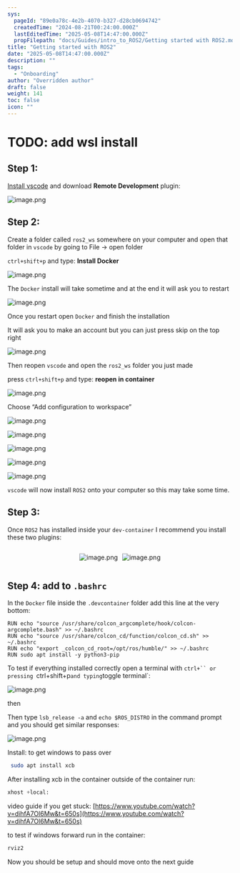 ```yaml
---
sys:
  pageId: "89e0a78c-4e2b-4070-b327-d28cb0694742"
  createdTime: "2024-08-21T00:24:00.000Z"
  lastEditedTime: "2025-05-08T14:47:00.000Z"
  propFilepath: "docs/Guides/intro_to_ROS2/Getting started with ROS2.md"
title: "Getting started with ROS2"
date: "2025-05-08T14:47:00.000Z"
description: ""
tags:
  - "Onboarding"
author: "Overridden author"
draft: false
weight: 141
toc: false
icon: ""
---
```


# TODO: add wsl install

## Step 1:

[Install vscode](https://code.visualstudio.com/download) and download **Remote Development** plugin:

![image.png](https://prod-files-secure.s3.us-west-2.amazonaws.com/d518164a-d88e-44d1-a4ee-3adb3bd8bce0/efb52993-1881-4a40-b95e-6f020334f022/image.png?X-Amz-Algorithm=AWS4-HMAC-SHA256&X-Amz-Content-Sha256=UNSIGNED-PAYLOAD&X-Amz-Credential=ASIAZI2LB466ZHCBBNI3%2F20250509%2Fus-west-2%2Fs3%2Faws4_request&X-Amz-Date=20250509T200946Z&X-Amz-Expires=3600&X-Amz-Security-Token=IQoJb3JpZ2luX2VjEOz%2F%2F%2F%2F%2F%2F%2F%2F%2F%2FwEaCXVzLXdlc3QtMiJHMEUCIQCQ9TP9pPWhu5B9zUl%2FEl%2FvHKygTF99pWCsnu%2BXI8tY8QIgKC7PeL%2B6lGRrsgFZNesHQYdRnYZf4wuiVGEJEEw9CoUqiAQIlP%2F%2F%2F%2F%2F%2F%2F%2F%2F%2FARAAGgw2Mzc0MjMxODM4MDUiDFdMV6lhEUpliFc0UircA%2BMH6JqWmMlcxtRNHeBSYRk7am7AG1LfJKOQW7HcibjIc9vELBwF%2B9OkUjsZo8qPSwsR8xkA6xwCOuw2Eb313O%2F5guSLHzSY2Fo9nglmwyz84q5p1ZUylfOuOD6R6MMhaG9X%2B5JGzSiII75l%2FJ4SD4Xv691NKqP865fb%2Fxx%2BHJZ9hIAmUTqftoTUfjanW1R4ia35ZriElv2xzVwP4AdJVtzTwt2KNJir5ATyjqrH7o5YFy9aNLVxv0MtU9zuGkJr%2F3j%2BI1P8xgUpps7dkJ1XC%2BYGo7NQbFJ%2FoCMVKVn%2F10R0TdMhc0xSAnCIwQHMv0cVtfiWECbqt45JDdJIsSWoK5hkCv3%2FBNgdKTq2EI2Kt4wwY%2FCn55XS%2BXp2CyJEWPYSTkfkXd22rmnTMZXE3lBw42n7Mmi%2FW8c%2FARqUgl5uSrs8ndfpGQDQ%2FiAh22G2%2Bzp43fi5oMT2eN8%2BDEDa5xmQm9rRVT10Pr8VwcL5oQSk5VbP2tjdnb7Id20hjO4TH1jxgTjhgTabHN5NwY69cufTdZVmjhv9rw%2BaCsiEyZQtS5KVHSUVJ6Q4SDc2ZfdiIznbi2aqjFD7xgwD0T1LdHnEIBbo19wDa0OZuRO9YrpTGwvPiBj6s80vzI7qc27BMNSr%2BcAGOqUBhDOn6mhCiW1QEOjiB%2BdAwnovBI0Ltcb%2FXGU2frWWgV71loz3pR85hghIW%2FwztTDNkfSvpJ4pulyiBSxKuHGre9eLadknEtiXZMFwcr9YuKv1MRAEf077cV3%2FVBavn8yyuAScET8gBubCrNsFlIp1IXc6cUWVGoyEej3ayFKG7gKpVxkyu9zi4tcUpHp3fNI3REYmLq7rlXswyEMnPuKXD1vN7Gsa&X-Amz-Signature=7242f949be4cbe9f0b789561364fc6aed9facf9872f1e2a05c2b5d27a6474b7e&X-Amz-SignedHeaders=host&x-id=GetObject)

## Step 2:

Create a folder called `ros2_ws` somewhere on your computer and open that folder in `vscode` by going to File → open folder 

`ctrl+shift+p` and type: **Install Docker**

![image.png](https://prod-files-secure.s3.us-west-2.amazonaws.com/d518164a-d88e-44d1-a4ee-3adb3bd8bce0/2269dc0e-1cd5-47ff-bceb-c04ad9b2eab0/image.png?X-Amz-Algorithm=AWS4-HMAC-SHA256&X-Amz-Content-Sha256=UNSIGNED-PAYLOAD&X-Amz-Credential=ASIAZI2LB466ZHCBBNI3%2F20250509%2Fus-west-2%2Fs3%2Faws4_request&X-Amz-Date=20250509T200946Z&X-Amz-Expires=3600&X-Amz-Security-Token=IQoJb3JpZ2luX2VjEOz%2F%2F%2F%2F%2F%2F%2F%2F%2F%2FwEaCXVzLXdlc3QtMiJHMEUCIQCQ9TP9pPWhu5B9zUl%2FEl%2FvHKygTF99pWCsnu%2BXI8tY8QIgKC7PeL%2B6lGRrsgFZNesHQYdRnYZf4wuiVGEJEEw9CoUqiAQIlP%2F%2F%2F%2F%2F%2F%2F%2F%2F%2FARAAGgw2Mzc0MjMxODM4MDUiDFdMV6lhEUpliFc0UircA%2BMH6JqWmMlcxtRNHeBSYRk7am7AG1LfJKOQW7HcibjIc9vELBwF%2B9OkUjsZo8qPSwsR8xkA6xwCOuw2Eb313O%2F5guSLHzSY2Fo9nglmwyz84q5p1ZUylfOuOD6R6MMhaG9X%2B5JGzSiII75l%2FJ4SD4Xv691NKqP865fb%2Fxx%2BHJZ9hIAmUTqftoTUfjanW1R4ia35ZriElv2xzVwP4AdJVtzTwt2KNJir5ATyjqrH7o5YFy9aNLVxv0MtU9zuGkJr%2F3j%2BI1P8xgUpps7dkJ1XC%2BYGo7NQbFJ%2FoCMVKVn%2F10R0TdMhc0xSAnCIwQHMv0cVtfiWECbqt45JDdJIsSWoK5hkCv3%2FBNgdKTq2EI2Kt4wwY%2FCn55XS%2BXp2CyJEWPYSTkfkXd22rmnTMZXE3lBw42n7Mmi%2FW8c%2FARqUgl5uSrs8ndfpGQDQ%2FiAh22G2%2Bzp43fi5oMT2eN8%2BDEDa5xmQm9rRVT10Pr8VwcL5oQSk5VbP2tjdnb7Id20hjO4TH1jxgTjhgTabHN5NwY69cufTdZVmjhv9rw%2BaCsiEyZQtS5KVHSUVJ6Q4SDc2ZfdiIznbi2aqjFD7xgwD0T1LdHnEIBbo19wDa0OZuRO9YrpTGwvPiBj6s80vzI7qc27BMNSr%2BcAGOqUBhDOn6mhCiW1QEOjiB%2BdAwnovBI0Ltcb%2FXGU2frWWgV71loz3pR85hghIW%2FwztTDNkfSvpJ4pulyiBSxKuHGre9eLadknEtiXZMFwcr9YuKv1MRAEf077cV3%2FVBavn8yyuAScET8gBubCrNsFlIp1IXc6cUWVGoyEej3ayFKG7gKpVxkyu9zi4tcUpHp3fNI3REYmLq7rlXswyEMnPuKXD1vN7Gsa&X-Amz-Signature=293f8a5f0a15b41074a8b05f27e6a642d494d6e5ce4d78cf57f9d8386a074135&X-Amz-SignedHeaders=host&x-id=GetObject)

The `Docker` install will take sometime and at the end it will ask you to restart

![image.png](https://prod-files-secure.s3.us-west-2.amazonaws.com/d518164a-d88e-44d1-a4ee-3adb3bd8bce0/ed233f78-be33-4b1f-b89c-9c346c0e961e/image.png?X-Amz-Algorithm=AWS4-HMAC-SHA256&X-Amz-Content-Sha256=UNSIGNED-PAYLOAD&X-Amz-Credential=ASIAZI2LB466ZHCBBNI3%2F20250509%2Fus-west-2%2Fs3%2Faws4_request&X-Amz-Date=20250509T200946Z&X-Amz-Expires=3600&X-Amz-Security-Token=IQoJb3JpZ2luX2VjEOz%2F%2F%2F%2F%2F%2F%2F%2F%2F%2FwEaCXVzLXdlc3QtMiJHMEUCIQCQ9TP9pPWhu5B9zUl%2FEl%2FvHKygTF99pWCsnu%2BXI8tY8QIgKC7PeL%2B6lGRrsgFZNesHQYdRnYZf4wuiVGEJEEw9CoUqiAQIlP%2F%2F%2F%2F%2F%2F%2F%2F%2F%2FARAAGgw2Mzc0MjMxODM4MDUiDFdMV6lhEUpliFc0UircA%2BMH6JqWmMlcxtRNHeBSYRk7am7AG1LfJKOQW7HcibjIc9vELBwF%2B9OkUjsZo8qPSwsR8xkA6xwCOuw2Eb313O%2F5guSLHzSY2Fo9nglmwyz84q5p1ZUylfOuOD6R6MMhaG9X%2B5JGzSiII75l%2FJ4SD4Xv691NKqP865fb%2Fxx%2BHJZ9hIAmUTqftoTUfjanW1R4ia35ZriElv2xzVwP4AdJVtzTwt2KNJir5ATyjqrH7o5YFy9aNLVxv0MtU9zuGkJr%2F3j%2BI1P8xgUpps7dkJ1XC%2BYGo7NQbFJ%2FoCMVKVn%2F10R0TdMhc0xSAnCIwQHMv0cVtfiWECbqt45JDdJIsSWoK5hkCv3%2FBNgdKTq2EI2Kt4wwY%2FCn55XS%2BXp2CyJEWPYSTkfkXd22rmnTMZXE3lBw42n7Mmi%2FW8c%2FARqUgl5uSrs8ndfpGQDQ%2FiAh22G2%2Bzp43fi5oMT2eN8%2BDEDa5xmQm9rRVT10Pr8VwcL5oQSk5VbP2tjdnb7Id20hjO4TH1jxgTjhgTabHN5NwY69cufTdZVmjhv9rw%2BaCsiEyZQtS5KVHSUVJ6Q4SDc2ZfdiIznbi2aqjFD7xgwD0T1LdHnEIBbo19wDa0OZuRO9YrpTGwvPiBj6s80vzI7qc27BMNSr%2BcAGOqUBhDOn6mhCiW1QEOjiB%2BdAwnovBI0Ltcb%2FXGU2frWWgV71loz3pR85hghIW%2FwztTDNkfSvpJ4pulyiBSxKuHGre9eLadknEtiXZMFwcr9YuKv1MRAEf077cV3%2FVBavn8yyuAScET8gBubCrNsFlIp1IXc6cUWVGoyEej3ayFKG7gKpVxkyu9zi4tcUpHp3fNI3REYmLq7rlXswyEMnPuKXD1vN7Gsa&X-Amz-Signature=ef3af5d5d216748ad226d798e7ff0fabe3fbaeef77eee1658d661233736206d9&X-Amz-SignedHeaders=host&x-id=GetObject)

Once you restart open `Docker` and finish the installation

It will ask you to make an account but you can just press skip on the top right

![image.png](https://prod-files-secure.s3.us-west-2.amazonaws.com/d518164a-d88e-44d1-a4ee-3adb3bd8bce0/21010ad9-1659-4fd9-9f59-9932a09b2a3d/image.png?X-Amz-Algorithm=AWS4-HMAC-SHA256&X-Amz-Content-Sha256=UNSIGNED-PAYLOAD&X-Amz-Credential=ASIAZI2LB466ZHCBBNI3%2F20250509%2Fus-west-2%2Fs3%2Faws4_request&X-Amz-Date=20250509T200946Z&X-Amz-Expires=3600&X-Amz-Security-Token=IQoJb3JpZ2luX2VjEOz%2F%2F%2F%2F%2F%2F%2F%2F%2F%2FwEaCXVzLXdlc3QtMiJHMEUCIQCQ9TP9pPWhu5B9zUl%2FEl%2FvHKygTF99pWCsnu%2BXI8tY8QIgKC7PeL%2B6lGRrsgFZNesHQYdRnYZf4wuiVGEJEEw9CoUqiAQIlP%2F%2F%2F%2F%2F%2F%2F%2F%2F%2FARAAGgw2Mzc0MjMxODM4MDUiDFdMV6lhEUpliFc0UircA%2BMH6JqWmMlcxtRNHeBSYRk7am7AG1LfJKOQW7HcibjIc9vELBwF%2B9OkUjsZo8qPSwsR8xkA6xwCOuw2Eb313O%2F5guSLHzSY2Fo9nglmwyz84q5p1ZUylfOuOD6R6MMhaG9X%2B5JGzSiII75l%2FJ4SD4Xv691NKqP865fb%2Fxx%2BHJZ9hIAmUTqftoTUfjanW1R4ia35ZriElv2xzVwP4AdJVtzTwt2KNJir5ATyjqrH7o5YFy9aNLVxv0MtU9zuGkJr%2F3j%2BI1P8xgUpps7dkJ1XC%2BYGo7NQbFJ%2FoCMVKVn%2F10R0TdMhc0xSAnCIwQHMv0cVtfiWECbqt45JDdJIsSWoK5hkCv3%2FBNgdKTq2EI2Kt4wwY%2FCn55XS%2BXp2CyJEWPYSTkfkXd22rmnTMZXE3lBw42n7Mmi%2FW8c%2FARqUgl5uSrs8ndfpGQDQ%2FiAh22G2%2Bzp43fi5oMT2eN8%2BDEDa5xmQm9rRVT10Pr8VwcL5oQSk5VbP2tjdnb7Id20hjO4TH1jxgTjhgTabHN5NwY69cufTdZVmjhv9rw%2BaCsiEyZQtS5KVHSUVJ6Q4SDc2ZfdiIznbi2aqjFD7xgwD0T1LdHnEIBbo19wDa0OZuRO9YrpTGwvPiBj6s80vzI7qc27BMNSr%2BcAGOqUBhDOn6mhCiW1QEOjiB%2BdAwnovBI0Ltcb%2FXGU2frWWgV71loz3pR85hghIW%2FwztTDNkfSvpJ4pulyiBSxKuHGre9eLadknEtiXZMFwcr9YuKv1MRAEf077cV3%2FVBavn8yyuAScET8gBubCrNsFlIp1IXc6cUWVGoyEej3ayFKG7gKpVxkyu9zi4tcUpHp3fNI3REYmLq7rlXswyEMnPuKXD1vN7Gsa&X-Amz-Signature=d5705dbcc4028078acfe89d5d89c379f8171d44fc6a211febc7f62c4bf1f5f0e&X-Amz-SignedHeaders=host&x-id=GetObject)

Then reopen `vscode` and open the `ros2_ws` folder you just made

press `ctrl+shift+p` and type: **reopen in container**

![image.png](https://prod-files-secure.s3.us-west-2.amazonaws.com/d518164a-d88e-44d1-a4ee-3adb3bd8bce0/4e93b8c2-41ad-488c-8095-c74205196118/image.png?X-Amz-Algorithm=AWS4-HMAC-SHA256&X-Amz-Content-Sha256=UNSIGNED-PAYLOAD&X-Amz-Credential=ASIAZI2LB466ZHCBBNI3%2F20250509%2Fus-west-2%2Fs3%2Faws4_request&X-Amz-Date=20250509T200946Z&X-Amz-Expires=3600&X-Amz-Security-Token=IQoJb3JpZ2luX2VjEOz%2F%2F%2F%2F%2F%2F%2F%2F%2F%2FwEaCXVzLXdlc3QtMiJHMEUCIQCQ9TP9pPWhu5B9zUl%2FEl%2FvHKygTF99pWCsnu%2BXI8tY8QIgKC7PeL%2B6lGRrsgFZNesHQYdRnYZf4wuiVGEJEEw9CoUqiAQIlP%2F%2F%2F%2F%2F%2F%2F%2F%2F%2FARAAGgw2Mzc0MjMxODM4MDUiDFdMV6lhEUpliFc0UircA%2BMH6JqWmMlcxtRNHeBSYRk7am7AG1LfJKOQW7HcibjIc9vELBwF%2B9OkUjsZo8qPSwsR8xkA6xwCOuw2Eb313O%2F5guSLHzSY2Fo9nglmwyz84q5p1ZUylfOuOD6R6MMhaG9X%2B5JGzSiII75l%2FJ4SD4Xv691NKqP865fb%2Fxx%2BHJZ9hIAmUTqftoTUfjanW1R4ia35ZriElv2xzVwP4AdJVtzTwt2KNJir5ATyjqrH7o5YFy9aNLVxv0MtU9zuGkJr%2F3j%2BI1P8xgUpps7dkJ1XC%2BYGo7NQbFJ%2FoCMVKVn%2F10R0TdMhc0xSAnCIwQHMv0cVtfiWECbqt45JDdJIsSWoK5hkCv3%2FBNgdKTq2EI2Kt4wwY%2FCn55XS%2BXp2CyJEWPYSTkfkXd22rmnTMZXE3lBw42n7Mmi%2FW8c%2FARqUgl5uSrs8ndfpGQDQ%2FiAh22G2%2Bzp43fi5oMT2eN8%2BDEDa5xmQm9rRVT10Pr8VwcL5oQSk5VbP2tjdnb7Id20hjO4TH1jxgTjhgTabHN5NwY69cufTdZVmjhv9rw%2BaCsiEyZQtS5KVHSUVJ6Q4SDc2ZfdiIznbi2aqjFD7xgwD0T1LdHnEIBbo19wDa0OZuRO9YrpTGwvPiBj6s80vzI7qc27BMNSr%2BcAGOqUBhDOn6mhCiW1QEOjiB%2BdAwnovBI0Ltcb%2FXGU2frWWgV71loz3pR85hghIW%2FwztTDNkfSvpJ4pulyiBSxKuHGre9eLadknEtiXZMFwcr9YuKv1MRAEf077cV3%2FVBavn8yyuAScET8gBubCrNsFlIp1IXc6cUWVGoyEej3ayFKG7gKpVxkyu9zi4tcUpHp3fNI3REYmLq7rlXswyEMnPuKXD1vN7Gsa&X-Amz-Signature=c23d549adf50d34324d3e00f39ad149d99551db6304d3ac7fc2a8eed87728ffa&X-Amz-SignedHeaders=host&x-id=GetObject)

Choose “Add configuration to workspace”

![image.png](https://prod-files-secure.s3.us-west-2.amazonaws.com/d518164a-d88e-44d1-a4ee-3adb3bd8bce0/9560b282-5060-4989-ba37-97e7b2c22476/image.png?X-Amz-Algorithm=AWS4-HMAC-SHA256&X-Amz-Content-Sha256=UNSIGNED-PAYLOAD&X-Amz-Credential=ASIAZI2LB466ZHCBBNI3%2F20250509%2Fus-west-2%2Fs3%2Faws4_request&X-Amz-Date=20250509T200946Z&X-Amz-Expires=3600&X-Amz-Security-Token=IQoJb3JpZ2luX2VjEOz%2F%2F%2F%2F%2F%2F%2F%2F%2F%2FwEaCXVzLXdlc3QtMiJHMEUCIQCQ9TP9pPWhu5B9zUl%2FEl%2FvHKygTF99pWCsnu%2BXI8tY8QIgKC7PeL%2B6lGRrsgFZNesHQYdRnYZf4wuiVGEJEEw9CoUqiAQIlP%2F%2F%2F%2F%2F%2F%2F%2F%2F%2FARAAGgw2Mzc0MjMxODM4MDUiDFdMV6lhEUpliFc0UircA%2BMH6JqWmMlcxtRNHeBSYRk7am7AG1LfJKOQW7HcibjIc9vELBwF%2B9OkUjsZo8qPSwsR8xkA6xwCOuw2Eb313O%2F5guSLHzSY2Fo9nglmwyz84q5p1ZUylfOuOD6R6MMhaG9X%2B5JGzSiII75l%2FJ4SD4Xv691NKqP865fb%2Fxx%2BHJZ9hIAmUTqftoTUfjanW1R4ia35ZriElv2xzVwP4AdJVtzTwt2KNJir5ATyjqrH7o5YFy9aNLVxv0MtU9zuGkJr%2F3j%2BI1P8xgUpps7dkJ1XC%2BYGo7NQbFJ%2FoCMVKVn%2F10R0TdMhc0xSAnCIwQHMv0cVtfiWECbqt45JDdJIsSWoK5hkCv3%2FBNgdKTq2EI2Kt4wwY%2FCn55XS%2BXp2CyJEWPYSTkfkXd22rmnTMZXE3lBw42n7Mmi%2FW8c%2FARqUgl5uSrs8ndfpGQDQ%2FiAh22G2%2Bzp43fi5oMT2eN8%2BDEDa5xmQm9rRVT10Pr8VwcL5oQSk5VbP2tjdnb7Id20hjO4TH1jxgTjhgTabHN5NwY69cufTdZVmjhv9rw%2BaCsiEyZQtS5KVHSUVJ6Q4SDc2ZfdiIznbi2aqjFD7xgwD0T1LdHnEIBbo19wDa0OZuRO9YrpTGwvPiBj6s80vzI7qc27BMNSr%2BcAGOqUBhDOn6mhCiW1QEOjiB%2BdAwnovBI0Ltcb%2FXGU2frWWgV71loz3pR85hghIW%2FwztTDNkfSvpJ4pulyiBSxKuHGre9eLadknEtiXZMFwcr9YuKv1MRAEf077cV3%2FVBavn8yyuAScET8gBubCrNsFlIp1IXc6cUWVGoyEej3ayFKG7gKpVxkyu9zi4tcUpHp3fNI3REYmLq7rlXswyEMnPuKXD1vN7Gsa&X-Amz-Signature=650d517ed82415dd83d0da4dc84bf1402c19d634e30310dae46204632f2ed2bd&X-Amz-SignedHeaders=host&x-id=GetObject)

![image.png](https://prod-files-secure.s3.us-west-2.amazonaws.com/d518164a-d88e-44d1-a4ee-3adb3bd8bce0/2ee63f81-886b-48e8-a553-dc6e5eac99e4/image.png?X-Amz-Algorithm=AWS4-HMAC-SHA256&X-Amz-Content-Sha256=UNSIGNED-PAYLOAD&X-Amz-Credential=ASIAZI2LB466ZHCBBNI3%2F20250509%2Fus-west-2%2Fs3%2Faws4_request&X-Amz-Date=20250509T200946Z&X-Amz-Expires=3600&X-Amz-Security-Token=IQoJb3JpZ2luX2VjEOz%2F%2F%2F%2F%2F%2F%2F%2F%2F%2FwEaCXVzLXdlc3QtMiJHMEUCIQCQ9TP9pPWhu5B9zUl%2FEl%2FvHKygTF99pWCsnu%2BXI8tY8QIgKC7PeL%2B6lGRrsgFZNesHQYdRnYZf4wuiVGEJEEw9CoUqiAQIlP%2F%2F%2F%2F%2F%2F%2F%2F%2F%2FARAAGgw2Mzc0MjMxODM4MDUiDFdMV6lhEUpliFc0UircA%2BMH6JqWmMlcxtRNHeBSYRk7am7AG1LfJKOQW7HcibjIc9vELBwF%2B9OkUjsZo8qPSwsR8xkA6xwCOuw2Eb313O%2F5guSLHzSY2Fo9nglmwyz84q5p1ZUylfOuOD6R6MMhaG9X%2B5JGzSiII75l%2FJ4SD4Xv691NKqP865fb%2Fxx%2BHJZ9hIAmUTqftoTUfjanW1R4ia35ZriElv2xzVwP4AdJVtzTwt2KNJir5ATyjqrH7o5YFy9aNLVxv0MtU9zuGkJr%2F3j%2BI1P8xgUpps7dkJ1XC%2BYGo7NQbFJ%2FoCMVKVn%2F10R0TdMhc0xSAnCIwQHMv0cVtfiWECbqt45JDdJIsSWoK5hkCv3%2FBNgdKTq2EI2Kt4wwY%2FCn55XS%2BXp2CyJEWPYSTkfkXd22rmnTMZXE3lBw42n7Mmi%2FW8c%2FARqUgl5uSrs8ndfpGQDQ%2FiAh22G2%2Bzp43fi5oMT2eN8%2BDEDa5xmQm9rRVT10Pr8VwcL5oQSk5VbP2tjdnb7Id20hjO4TH1jxgTjhgTabHN5NwY69cufTdZVmjhv9rw%2BaCsiEyZQtS5KVHSUVJ6Q4SDc2ZfdiIznbi2aqjFD7xgwD0T1LdHnEIBbo19wDa0OZuRO9YrpTGwvPiBj6s80vzI7qc27BMNSr%2BcAGOqUBhDOn6mhCiW1QEOjiB%2BdAwnovBI0Ltcb%2FXGU2frWWgV71loz3pR85hghIW%2FwztTDNkfSvpJ4pulyiBSxKuHGre9eLadknEtiXZMFwcr9YuKv1MRAEf077cV3%2FVBavn8yyuAScET8gBubCrNsFlIp1IXc6cUWVGoyEej3ayFKG7gKpVxkyu9zi4tcUpHp3fNI3REYmLq7rlXswyEMnPuKXD1vN7Gsa&X-Amz-Signature=f0f30b096ea0e4d0021b8ba27a104798ae470a06474a9c150e64abf84afb34f1&X-Amz-SignedHeaders=host&x-id=GetObject)

![image.png](https://prod-files-secure.s3.us-west-2.amazonaws.com/d518164a-d88e-44d1-a4ee-3adb3bd8bce0/ae1580b2-b048-407e-aed9-b584224a7a04/image.png?X-Amz-Algorithm=AWS4-HMAC-SHA256&X-Amz-Content-Sha256=UNSIGNED-PAYLOAD&X-Amz-Credential=ASIAZI2LB466ZHCBBNI3%2F20250509%2Fus-west-2%2Fs3%2Faws4_request&X-Amz-Date=20250509T200946Z&X-Amz-Expires=3600&X-Amz-Security-Token=IQoJb3JpZ2luX2VjEOz%2F%2F%2F%2F%2F%2F%2F%2F%2F%2FwEaCXVzLXdlc3QtMiJHMEUCIQCQ9TP9pPWhu5B9zUl%2FEl%2FvHKygTF99pWCsnu%2BXI8tY8QIgKC7PeL%2B6lGRrsgFZNesHQYdRnYZf4wuiVGEJEEw9CoUqiAQIlP%2F%2F%2F%2F%2F%2F%2F%2F%2F%2FARAAGgw2Mzc0MjMxODM4MDUiDFdMV6lhEUpliFc0UircA%2BMH6JqWmMlcxtRNHeBSYRk7am7AG1LfJKOQW7HcibjIc9vELBwF%2B9OkUjsZo8qPSwsR8xkA6xwCOuw2Eb313O%2F5guSLHzSY2Fo9nglmwyz84q5p1ZUylfOuOD6R6MMhaG9X%2B5JGzSiII75l%2FJ4SD4Xv691NKqP865fb%2Fxx%2BHJZ9hIAmUTqftoTUfjanW1R4ia35ZriElv2xzVwP4AdJVtzTwt2KNJir5ATyjqrH7o5YFy9aNLVxv0MtU9zuGkJr%2F3j%2BI1P8xgUpps7dkJ1XC%2BYGo7NQbFJ%2FoCMVKVn%2F10R0TdMhc0xSAnCIwQHMv0cVtfiWECbqt45JDdJIsSWoK5hkCv3%2FBNgdKTq2EI2Kt4wwY%2FCn55XS%2BXp2CyJEWPYSTkfkXd22rmnTMZXE3lBw42n7Mmi%2FW8c%2FARqUgl5uSrs8ndfpGQDQ%2FiAh22G2%2Bzp43fi5oMT2eN8%2BDEDa5xmQm9rRVT10Pr8VwcL5oQSk5VbP2tjdnb7Id20hjO4TH1jxgTjhgTabHN5NwY69cufTdZVmjhv9rw%2BaCsiEyZQtS5KVHSUVJ6Q4SDc2ZfdiIznbi2aqjFD7xgwD0T1LdHnEIBbo19wDa0OZuRO9YrpTGwvPiBj6s80vzI7qc27BMNSr%2BcAGOqUBhDOn6mhCiW1QEOjiB%2BdAwnovBI0Ltcb%2FXGU2frWWgV71loz3pR85hghIW%2FwztTDNkfSvpJ4pulyiBSxKuHGre9eLadknEtiXZMFwcr9YuKv1MRAEf077cV3%2FVBavn8yyuAScET8gBubCrNsFlIp1IXc6cUWVGoyEej3ayFKG7gKpVxkyu9zi4tcUpHp3fNI3REYmLq7rlXswyEMnPuKXD1vN7Gsa&X-Amz-Signature=d1a7256c8c052e757ab64b7190c21c94c967795cd8544d0a49d55939f1c2ca81&X-Amz-SignedHeaders=host&x-id=GetObject)

![image.png](https://prod-files-secure.s3.us-west-2.amazonaws.com/d518164a-d88e-44d1-a4ee-3adb3bd8bce0/53255b28-f75e-430f-b9e3-c0ac8577e42b/image.png?X-Amz-Algorithm=AWS4-HMAC-SHA256&X-Amz-Content-Sha256=UNSIGNED-PAYLOAD&X-Amz-Credential=ASIAZI2LB466ZHCBBNI3%2F20250509%2Fus-west-2%2Fs3%2Faws4_request&X-Amz-Date=20250509T200946Z&X-Amz-Expires=3600&X-Amz-Security-Token=IQoJb3JpZ2luX2VjEOz%2F%2F%2F%2F%2F%2F%2F%2F%2F%2FwEaCXVzLXdlc3QtMiJHMEUCIQCQ9TP9pPWhu5B9zUl%2FEl%2FvHKygTF99pWCsnu%2BXI8tY8QIgKC7PeL%2B6lGRrsgFZNesHQYdRnYZf4wuiVGEJEEw9CoUqiAQIlP%2F%2F%2F%2F%2F%2F%2F%2F%2F%2FARAAGgw2Mzc0MjMxODM4MDUiDFdMV6lhEUpliFc0UircA%2BMH6JqWmMlcxtRNHeBSYRk7am7AG1LfJKOQW7HcibjIc9vELBwF%2B9OkUjsZo8qPSwsR8xkA6xwCOuw2Eb313O%2F5guSLHzSY2Fo9nglmwyz84q5p1ZUylfOuOD6R6MMhaG9X%2B5JGzSiII75l%2FJ4SD4Xv691NKqP865fb%2Fxx%2BHJZ9hIAmUTqftoTUfjanW1R4ia35ZriElv2xzVwP4AdJVtzTwt2KNJir5ATyjqrH7o5YFy9aNLVxv0MtU9zuGkJr%2F3j%2BI1P8xgUpps7dkJ1XC%2BYGo7NQbFJ%2FoCMVKVn%2F10R0TdMhc0xSAnCIwQHMv0cVtfiWECbqt45JDdJIsSWoK5hkCv3%2FBNgdKTq2EI2Kt4wwY%2FCn55XS%2BXp2CyJEWPYSTkfkXd22rmnTMZXE3lBw42n7Mmi%2FW8c%2FARqUgl5uSrs8ndfpGQDQ%2FiAh22G2%2Bzp43fi5oMT2eN8%2BDEDa5xmQm9rRVT10Pr8VwcL5oQSk5VbP2tjdnb7Id20hjO4TH1jxgTjhgTabHN5NwY69cufTdZVmjhv9rw%2BaCsiEyZQtS5KVHSUVJ6Q4SDc2ZfdiIznbi2aqjFD7xgwD0T1LdHnEIBbo19wDa0OZuRO9YrpTGwvPiBj6s80vzI7qc27BMNSr%2BcAGOqUBhDOn6mhCiW1QEOjiB%2BdAwnovBI0Ltcb%2FXGU2frWWgV71loz3pR85hghIW%2FwztTDNkfSvpJ4pulyiBSxKuHGre9eLadknEtiXZMFwcr9YuKv1MRAEf077cV3%2FVBavn8yyuAScET8gBubCrNsFlIp1IXc6cUWVGoyEej3ayFKG7gKpVxkyu9zi4tcUpHp3fNI3REYmLq7rlXswyEMnPuKXD1vN7Gsa&X-Amz-Signature=1cd45dfe8521739c2ccbd5f0cb0fc2b72b2520fa4bdf35d7124f75e38597d976&X-Amz-SignedHeaders=host&x-id=GetObject)

![image.png](https://prod-files-secure.s3.us-west-2.amazonaws.com/d518164a-d88e-44d1-a4ee-3adb3bd8bce0/7c562767-5af9-4ffb-97d1-327bcdf4ee00/image.png?X-Amz-Algorithm=AWS4-HMAC-SHA256&X-Amz-Content-Sha256=UNSIGNED-PAYLOAD&X-Amz-Credential=ASIAZI2LB466ZHCBBNI3%2F20250509%2Fus-west-2%2Fs3%2Faws4_request&X-Amz-Date=20250509T200946Z&X-Amz-Expires=3600&X-Amz-Security-Token=IQoJb3JpZ2luX2VjEOz%2F%2F%2F%2F%2F%2F%2F%2F%2F%2FwEaCXVzLXdlc3QtMiJHMEUCIQCQ9TP9pPWhu5B9zUl%2FEl%2FvHKygTF99pWCsnu%2BXI8tY8QIgKC7PeL%2B6lGRrsgFZNesHQYdRnYZf4wuiVGEJEEw9CoUqiAQIlP%2F%2F%2F%2F%2F%2F%2F%2F%2F%2FARAAGgw2Mzc0MjMxODM4MDUiDFdMV6lhEUpliFc0UircA%2BMH6JqWmMlcxtRNHeBSYRk7am7AG1LfJKOQW7HcibjIc9vELBwF%2B9OkUjsZo8qPSwsR8xkA6xwCOuw2Eb313O%2F5guSLHzSY2Fo9nglmwyz84q5p1ZUylfOuOD6R6MMhaG9X%2B5JGzSiII75l%2FJ4SD4Xv691NKqP865fb%2Fxx%2BHJZ9hIAmUTqftoTUfjanW1R4ia35ZriElv2xzVwP4AdJVtzTwt2KNJir5ATyjqrH7o5YFy9aNLVxv0MtU9zuGkJr%2F3j%2BI1P8xgUpps7dkJ1XC%2BYGo7NQbFJ%2FoCMVKVn%2F10R0TdMhc0xSAnCIwQHMv0cVtfiWECbqt45JDdJIsSWoK5hkCv3%2FBNgdKTq2EI2Kt4wwY%2FCn55XS%2BXp2CyJEWPYSTkfkXd22rmnTMZXE3lBw42n7Mmi%2FW8c%2FARqUgl5uSrs8ndfpGQDQ%2FiAh22G2%2Bzp43fi5oMT2eN8%2BDEDa5xmQm9rRVT10Pr8VwcL5oQSk5VbP2tjdnb7Id20hjO4TH1jxgTjhgTabHN5NwY69cufTdZVmjhv9rw%2BaCsiEyZQtS5KVHSUVJ6Q4SDc2ZfdiIznbi2aqjFD7xgwD0T1LdHnEIBbo19wDa0OZuRO9YrpTGwvPiBj6s80vzI7qc27BMNSr%2BcAGOqUBhDOn6mhCiW1QEOjiB%2BdAwnovBI0Ltcb%2FXGU2frWWgV71loz3pR85hghIW%2FwztTDNkfSvpJ4pulyiBSxKuHGre9eLadknEtiXZMFwcr9YuKv1MRAEf077cV3%2FVBavn8yyuAScET8gBubCrNsFlIp1IXc6cUWVGoyEej3ayFKG7gKpVxkyu9zi4tcUpHp3fNI3REYmLq7rlXswyEMnPuKXD1vN7Gsa&X-Amz-Signature=c82a91d93f931db099cd01e7a9ffb3e348c6842e21104aa4d85e36d5d8ef52df&X-Amz-SignedHeaders=host&x-id=GetObject)

`vscode` will now install `ROS2` onto your computer so this may take some time.

## Step 3:

Once `ROS2` has installed inside your `dev-container` I recommend you install these two plugins:

<div style="display: flex;flex-direction: row; column-gap:10px; max-width: 630px;justify-content: center;">
<div>

![image.png](https://prod-files-secure.s3.us-west-2.amazonaws.com/d518164a-d88e-44d1-a4ee-3adb3bd8bce0/3fc3d550-5a54-4ba1-ba6b-faa01cdb7369/image.png?X-Amz-Algorithm=AWS4-HMAC-SHA256&X-Amz-Content-Sha256=UNSIGNED-PAYLOAD&X-Amz-Credential=ASIAZI2LB4663O3VSV4P%2F20250509%2Fus-west-2%2Fs3%2Faws4_request&X-Amz-Date=20250509T200951Z&X-Amz-Expires=3600&X-Amz-Security-Token=IQoJb3JpZ2luX2VjEOz%2F%2F%2F%2F%2F%2F%2F%2F%2F%2FwEaCXVzLXdlc3QtMiJHMEUCIE%2F%2BALoI2%2F%2Fnu8uOrLZUv1UKmWrj0g0YCzaM3aeLikk%2FAiEA5V9E4HeDrLsgg%2BB2c8gr496yzHmp9pnslQ6Duvt4EyYqiAQIlP%2F%2F%2F%2F%2F%2F%2F%2F%2F%2FARAAGgw2Mzc0MjMxODM4MDUiDGlYxZfkrAhWzSWd6yrcA1NRCvvoMfdu6Ce5x0w8GgdwJEG7SaSmDxLDWCutciO3RIRGQsQj3L9m5K4Gr21w1OF3Yu9vXPWOIZP2NOHh2tsi3SE6i7cDT%2BWxi3wEdZCqoPt7yIPfZ78AFmi6WthfpFc1L%2F8LQsANWXLiNdmqfJbWeQEx%2FlNh1c90kCNFI56pgOjBQ9%2F42hDOFbQCsiusteZRO9mqqY6stg%2BLvU0W3AMinBcRSu%2B4SWZOGdGLFs%2FoSrGYtR2P8%2F%2BbrzkMh%2FxF%2B2xYWD%2Fe5lpRu5w54YyYfDXn5oEcrenctBkqbZRjZg5GbzxSrROh5CCzVWLmSZE2zlsRK7fPHsJt6754TrF42TU8R%2BjT%2BrI%2FmmNHx4QtNO1kkjLeSUNson9jNnGTphrdE4a8%2B0Kai5S%2BGPeSSS19d6rKhXoOVxPHukcwpSdZJfwA4xv08LX9Sa47L%2FHhNiuDMsKbeYTUPuIuHJMtUr%2BAN0mI3eOrHlBOxcLeVTk98CYqlWpJFMvo0JQWspbKH59%2BGO5zZLP0gY39hwIyCTO6zYZfTCknBT9bsii61jT2MESN%2FEErBNI%2BlSh7CQnqre%2BIaOxpQ%2B0vsCtBGufORZJz60mb2347BCTOKd%2FoxHS76%2FCjlHC7h08sO8nlNtqcMM6r%2BcAGOqUB0fgSZDvFgAUnwr6B3ptA2yhcVZ%2B5wUC32nYXQDPCSt2Cg0po%2Bnf4HVSxm7CwWr0%2B8KNXFyb5GSV6rEwz5Ru9YT5tEorCleom3puY6ZJG1%2F%2FnHuXjmmJjrzcy5rJckPhiT%2BlWGNZkAIsw%2FkPuuL%2B6YyS1SwsQNa%2FolA94WoVCJXACyBGFFhZFFyazITN4D2NfIylnOXGxIlHo%2BAPs%2BZ1vptWV2PPy&X-Amz-Signature=bc07d544c4f09f2fd9e2f2b6b0559f225fdd222f2aa10ac56a3994d08df91f6b&X-Amz-SignedHeaders=host&x-id=GetObject)

</div>
<div>

![image.png](https://prod-files-secure.s3.us-west-2.amazonaws.com/d518164a-d88e-44d1-a4ee-3adb3bd8bce0/d994cc66-13c2-4093-a5a3-f84cf4601a82/image.png?X-Amz-Algorithm=AWS4-HMAC-SHA256&X-Amz-Content-Sha256=UNSIGNED-PAYLOAD&X-Amz-Credential=ASIAZI2LB4665UJ5CNSG%2F20250509%2Fus-west-2%2Fs3%2Faws4_request&X-Amz-Date=20250509T200952Z&X-Amz-Expires=3600&X-Amz-Security-Token=IQoJb3JpZ2luX2VjEOz%2F%2F%2F%2F%2F%2F%2F%2F%2F%2FwEaCXVzLXdlc3QtMiJHMEUCIEivwfbQFNQiVhPUElKDUqPVE98%2B19w0KRyA1zepq%2FIIAiEAsAadhjNJJRZS1Nhq5XZGmfyvp%2BiINaeLObMAPetPMJUqiAQIlP%2F%2F%2F%2F%2F%2F%2F%2F%2F%2FARAAGgw2Mzc0MjMxODM4MDUiDJ%2FzO%2F2zIb%2FalWl%2FcyrcA1XW5dTihZdAm06nxyL4vnTB2zdw9SLbv87oRpZBVnBTNfZXJS2c2Pluh0%2FfVywewLNV9hvmHkMfl9OBjtRurWDzisKs7U3ROA0iySbFCT7iVanm5nM1W4IXDWOfrWecWsb9qQiLNTs7MJulceHj46Y513SUeB5cSUK6%2BliEXg6L0Fy093cUlYJaNMTt%2FzB2VWlaVVk3GBPGQh5puI0iMG6NiB%2Bj0eFVMVSpi7GOW47FPgCz5zK4PKiazzXpEuESqjEUQK7dnfrbHOKnhjyu1fDYdkPWIPpF%2FtIQpQrUKzgLoDR6KfvNu%2BC0CrlUEVkIX4BzokQICOl0rh9fvCSfiJil6jtc8V%2Bjm0XEQGSWqjmw0CTOMhmfEzFs%2F9gvtX%2Byt9GCz55k3wqS%2F8og%2BM11KTLczR%2BXfmDjChsnPn39dWgc6FjuilP2CPn3NSOYqdBgbwY1H%2FE3upMWG2ESgcaqYBdauHkZCfbjwfpLEiWxlB2uH4XACO%2FC%2BDzzfXr1HsDoB5%2B4OcNDa%2F%2Fk4tCKOR%2BGM7L91gTDU5zQb1SDfvdGU68vMCqA1irO6bW%2FfoeL2ItLXv1j4iPUrza%2FwM9slVBEsr2xUkrjPcpV8Hmm4pak%2FTHNvJQn507cjBYm1EvzMP2r%2BcAGOqUBFy6CE95LnDW8WXR4x%2Fh%2FC6iIDDibKRXlDBxnePkQoCRDYmvCPg5LcC9NVOysnEG6M8R7ccaiq1wtDScEgTMjiaXL8E7I9GTo0iwPShPulVDgTF1x%2F9OteGZsEoYpyTpletR9x2F%2FUAvG8SWZYwYzwwrrsnvInEJuGP6713vwKTDs7tV9v1okRloMc%2FEsc4020QByCw4uOO333vi7x4UMJNZdEHV2&X-Amz-Signature=c81c4587f481f11f90177fcced7ef00635cbee731b05c050e42ea7baf0bc1fb9&X-Amz-SignedHeaders=host&x-id=GetObject)

</div>
</div>

## Step 4: add to `.bashrc`

In the `Docker` file inside the `.devcontainer` folder add this line at the very bottom: 

```docker
RUN echo "source /usr/share/colcon_argcomplete/hook/colcon-argcomplete.bash" >> ~/.bashrc
RUN echo "source /usr/share/colcon_cd/function/colcon_cd.sh" >> ~/.bashrc
RUN echo "export _colcon_cd_root=/opt/ros/humble/" >> ~/.bashrc
RUN sudo apt install -y python3-pip 
```

To test if everything installed correctly open a terminal with `ctrl+`` or pressing `ctrl+shift+p` and typing `toggle terminal`:

![image.png](https://prod-files-secure.s3.us-west-2.amazonaws.com/d518164a-d88e-44d1-a4ee-3adb3bd8bce0/6a4943d8-b04e-4c02-9a58-775f3384d1a5/image.png?X-Amz-Algorithm=AWS4-HMAC-SHA256&X-Amz-Content-Sha256=UNSIGNED-PAYLOAD&X-Amz-Credential=ASIAZI2LB466ZHCBBNI3%2F20250509%2Fus-west-2%2Fs3%2Faws4_request&X-Amz-Date=20250509T200946Z&X-Amz-Expires=3600&X-Amz-Security-Token=IQoJb3JpZ2luX2VjEOz%2F%2F%2F%2F%2F%2F%2F%2F%2F%2FwEaCXVzLXdlc3QtMiJHMEUCIQCQ9TP9pPWhu5B9zUl%2FEl%2FvHKygTF99pWCsnu%2BXI8tY8QIgKC7PeL%2B6lGRrsgFZNesHQYdRnYZf4wuiVGEJEEw9CoUqiAQIlP%2F%2F%2F%2F%2F%2F%2F%2F%2F%2FARAAGgw2Mzc0MjMxODM4MDUiDFdMV6lhEUpliFc0UircA%2BMH6JqWmMlcxtRNHeBSYRk7am7AG1LfJKOQW7HcibjIc9vELBwF%2B9OkUjsZo8qPSwsR8xkA6xwCOuw2Eb313O%2F5guSLHzSY2Fo9nglmwyz84q5p1ZUylfOuOD6R6MMhaG9X%2B5JGzSiII75l%2FJ4SD4Xv691NKqP865fb%2Fxx%2BHJZ9hIAmUTqftoTUfjanW1R4ia35ZriElv2xzVwP4AdJVtzTwt2KNJir5ATyjqrH7o5YFy9aNLVxv0MtU9zuGkJr%2F3j%2BI1P8xgUpps7dkJ1XC%2BYGo7NQbFJ%2FoCMVKVn%2F10R0TdMhc0xSAnCIwQHMv0cVtfiWECbqt45JDdJIsSWoK5hkCv3%2FBNgdKTq2EI2Kt4wwY%2FCn55XS%2BXp2CyJEWPYSTkfkXd22rmnTMZXE3lBw42n7Mmi%2FW8c%2FARqUgl5uSrs8ndfpGQDQ%2FiAh22G2%2Bzp43fi5oMT2eN8%2BDEDa5xmQm9rRVT10Pr8VwcL5oQSk5VbP2tjdnb7Id20hjO4TH1jxgTjhgTabHN5NwY69cufTdZVmjhv9rw%2BaCsiEyZQtS5KVHSUVJ6Q4SDc2ZfdiIznbi2aqjFD7xgwD0T1LdHnEIBbo19wDa0OZuRO9YrpTGwvPiBj6s80vzI7qc27BMNSr%2BcAGOqUBhDOn6mhCiW1QEOjiB%2BdAwnovBI0Ltcb%2FXGU2frWWgV71loz3pR85hghIW%2FwztTDNkfSvpJ4pulyiBSxKuHGre9eLadknEtiXZMFwcr9YuKv1MRAEf077cV3%2FVBavn8yyuAScET8gBubCrNsFlIp1IXc6cUWVGoyEej3ayFKG7gKpVxkyu9zi4tcUpHp3fNI3REYmLq7rlXswyEMnPuKXD1vN7Gsa&X-Amz-Signature=d16e3d1bb5d1f64c1ebd387b03f717c4c1f4a01a27ed737949619dcc02787022&X-Amz-SignedHeaders=host&x-id=GetObject)

then 

Then type `lsb_release -a` and `echo $ROS_DISTRO` in the command prompt and you should get similar responses:

![image.png](https://prod-files-secure.s3.us-west-2.amazonaws.com/d518164a-d88e-44d1-a4ee-3adb3bd8bce0/3e635dec-a805-4e85-8b9e-d000e5b71a4e/image.png?X-Amz-Algorithm=AWS4-HMAC-SHA256&X-Amz-Content-Sha256=UNSIGNED-PAYLOAD&X-Amz-Credential=ASIAZI2LB466ZHCBBNI3%2F20250509%2Fus-west-2%2Fs3%2Faws4_request&X-Amz-Date=20250509T200946Z&X-Amz-Expires=3600&X-Amz-Security-Token=IQoJb3JpZ2luX2VjEOz%2F%2F%2F%2F%2F%2F%2F%2F%2F%2FwEaCXVzLXdlc3QtMiJHMEUCIQCQ9TP9pPWhu5B9zUl%2FEl%2FvHKygTF99pWCsnu%2BXI8tY8QIgKC7PeL%2B6lGRrsgFZNesHQYdRnYZf4wuiVGEJEEw9CoUqiAQIlP%2F%2F%2F%2F%2F%2F%2F%2F%2F%2FARAAGgw2Mzc0MjMxODM4MDUiDFdMV6lhEUpliFc0UircA%2BMH6JqWmMlcxtRNHeBSYRk7am7AG1LfJKOQW7HcibjIc9vELBwF%2B9OkUjsZo8qPSwsR8xkA6xwCOuw2Eb313O%2F5guSLHzSY2Fo9nglmwyz84q5p1ZUylfOuOD6R6MMhaG9X%2B5JGzSiII75l%2FJ4SD4Xv691NKqP865fb%2Fxx%2BHJZ9hIAmUTqftoTUfjanW1R4ia35ZriElv2xzVwP4AdJVtzTwt2KNJir5ATyjqrH7o5YFy9aNLVxv0MtU9zuGkJr%2F3j%2BI1P8xgUpps7dkJ1XC%2BYGo7NQbFJ%2FoCMVKVn%2F10R0TdMhc0xSAnCIwQHMv0cVtfiWECbqt45JDdJIsSWoK5hkCv3%2FBNgdKTq2EI2Kt4wwY%2FCn55XS%2BXp2CyJEWPYSTkfkXd22rmnTMZXE3lBw42n7Mmi%2FW8c%2FARqUgl5uSrs8ndfpGQDQ%2FiAh22G2%2Bzp43fi5oMT2eN8%2BDEDa5xmQm9rRVT10Pr8VwcL5oQSk5VbP2tjdnb7Id20hjO4TH1jxgTjhgTabHN5NwY69cufTdZVmjhv9rw%2BaCsiEyZQtS5KVHSUVJ6Q4SDc2ZfdiIznbi2aqjFD7xgwD0T1LdHnEIBbo19wDa0OZuRO9YrpTGwvPiBj6s80vzI7qc27BMNSr%2BcAGOqUBhDOn6mhCiW1QEOjiB%2BdAwnovBI0Ltcb%2FXGU2frWWgV71loz3pR85hghIW%2FwztTDNkfSvpJ4pulyiBSxKuHGre9eLadknEtiXZMFwcr9YuKv1MRAEf077cV3%2FVBavn8yyuAScET8gBubCrNsFlIp1IXc6cUWVGoyEej3ayFKG7gKpVxkyu9zi4tcUpHp3fNI3REYmLq7rlXswyEMnPuKXD1vN7Gsa&X-Amz-Signature=0aaa37632fe77d151cbc17868e2b583864ec6f314d628d3c27d690689b7c83a9&X-Amz-SignedHeaders=host&x-id=GetObject)

Install:  to get windows to pass over

```bash
 sudo apt install xcb
```

After installing xcb in the container outside of the container run:

```python
xhost +local:
```

video guide if you get stuck: [https://www.youtube.com/watch?v=dihfA7Ol6Mw&t=650s](https://www.youtube.com/watch?v=dihfA7Ol6Mw&t=650s)

to test if windows forward run in the container:

```bash
rviz2
```

Now you should be setup and should move onto the next guide 

